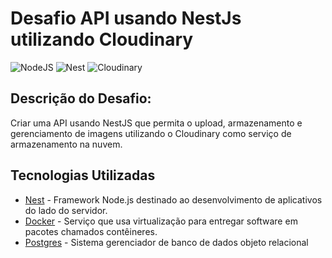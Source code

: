 # Desafio API usando NestJs utilizando Cloudinary

![NodeJS](https://img.shields.io/badge/node.js-6DA55F?style=for-the-badge&logo=nest&logoColor=white)
![Nest](https://img.shields.io/badge/nestJS-%23DD0031.svg?style=for-the-badge&logo=nest&logoColor=white)
![Cloudinary](https://img.shields.io/badge/Cloudinary-%23FF9900.svg?style=for-the-badge&logo=amazon-aws&logoColor=white)

## Descrição do Desafio:
Criar uma API usando NestJS que permita o upload, armazenamento e gerenciamento de imagens utilizando o Cloudinary como serviço de armazenamento na nuvem. 

## Tecnologias Utilizadas

- [Nest](https://nestjs.com/) - Framework Node.js destinado ao desenvolvimento de aplicativos do lado do servidor.
- [Docker](https://www.docker.com/) - Serviço que usa virtualização para entregar software em pacotes chamados contêineres.
- [Postgres](https://www.postgresql.org/) - Sistema gerenciador de banco de dados objeto relacional
  


